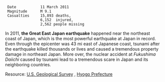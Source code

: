 ```
 Date           11 March 2011
 Magnitude      M 9.1
 Casualties     15,893 deaths,
                6,152  injured,
                2,562 people missing
```

In 2011, **the Great East Japan earthquake** happened near the northeast coast of Japan, which is the most powerful
earthquake at Japan in record. Even through the epicenter was 43 mi east of Japanese coast, tsunami after the earthquake killed thousands or lives and caused a tremendous property damage in northeast Japan. More over,
the nuclear accident at _Fukushima Daiichi_ caused by tsunami lead to a tremendous scare in Japan and its neighboring countries.



Resource: [U.S. Geological Survey](https://earthquake.usgs.gov/earthquakes/eventpage/official20110311054624120_30#executive)
        , [Hyogo Prefecture](http://web.pref.hyogo.lg.jp/kk42/pa20_000000015.html)

